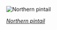 
![Northern pintail](https://upload.wikimedia.org/wikipedia/commons/thumb/d/df/Male_northern_pintail_at_Llano_Seco.jpg/750px-Male_northern_pintail_at_Llano_Seco.jpg)

*[Northern pintail](https://wikipedia.org/wiki/File:Male_northern_pintail_at_Llano_Seco.jpg)*
